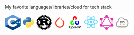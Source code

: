 My favorite languages/libraries/cloud for tech stack </br></br>
<img src="https://github.com/rchavezj/rchavezj/blob/master/logos/cppLogo.png" width="50" height="50"/><img src="https://github.com/rchavezj/rchavezj/blob/master/logos/pythonLogo.png" width="50" height="50" /><img src="https://github.com/rchavezj/rchavezj/blob/master/logos/rustLogo.png" width="50" height="50" /><img src="https://github.com/rchavezj/rchavezj/blob/master/logos/pytorchLogo.png" width="50" height="50" /><img src="https://github.com/rchavezj/rchavezj/blob/master/logos/opencvLogo_.png" width="50" height="50" /><img src="https://github.com/rchavezj/rchavezj/blob/master/logos/reactLogo.png" width="50" height="50" /><img src="https://github.com/rchavezj/rchavezj/blob/master/logos/graphqlLogo.png" width="50" height="50" /><img src="https://github.com/rchavezj/rchavezj/blob/master/logos/awsLogo.png" width="50" height="50" />
